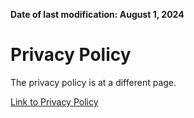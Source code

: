 **Date of last modification: August 1, 2024**

# Privacy Policy
The privacy policy is at a different page. 

[Link to Privacy Policy](../privacy/)


